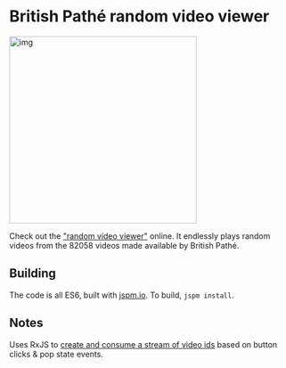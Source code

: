 # British Pathé random video viewer

<img width="336" alt="img" src="https://cloud.githubusercontent.com/assets/129330/9027930/a9cbb9e4-3935-11e5-98f1-55b9b98f54ed.png">

Check out the ["random video viewer"](http://mrspeaker.github.io/pathe/) online. It endlessly plays random videos from the 82058 videos made available by British Pathé. 

## Building

The code is all ES6, built with [jspm.io](http://jspm.io/). To build, `jspm install`.

## Notes

Uses RxJS to [create and consume a stream of video ids](https://github.com/mrspeaker/pathe/blob/4a4321d3ca8936ab5b5a96e632a0a940847f2d9b/src/App.js#L47) based on button clicks & pop state events.
